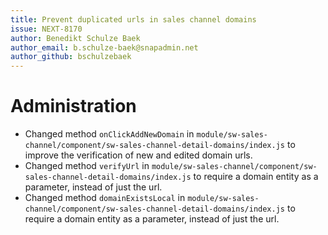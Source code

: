 ```yaml
---
title: Prevent duplicated urls in sales channel domains
issue: NEXT-8170
author: Benedikt Schulze Baek
author_email: b.schulze-baek@snapadmin.net 
author_github: bschulzebaek
---
```

# Administration
* Changed method `onClickAddNewDomain` in `module/sw-sales-channel/component/sw-sales-channel-detail-domains/index.js` to improve the verification of new and edited domain urls.
* Changed method `verifyUrl` in `module/sw-sales-channel/component/sw-sales-channel-detail-domains/index.js` to require a domain entity as a parameter, instead of just the url.
* Changed method `domainExistsLocal` in `module/sw-sales-channel/component/sw-sales-channel-detail-domains/index.js` to require a domain entity as a parameter, instead of just the url.
